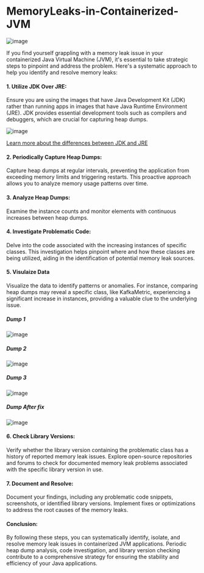 # MemoryLeaks-in-Containerized-JVM

![image](https://github.com/mjameer/MemoryLeaks-in-Containerized-JVM/assets/11364104/73b291d8-95e5-49a9-82b0-54ee197334ba)

If you find yourself grappling with a memory leak issue in your containerized Java Virtual Machine (JVM), it's essential to take strategic steps to pinpoint and address the problem. Here's a systematic approach to help you identify and resolve memory leaks:


#### 1. Utilize JDK Over JRE:
Ensure you are using the images that have Java Development Kit (JDK) rather than running apps in images that have Java Runtime Environment (JRE). JDK provides essential development tools such as compilers and debuggers, which are crucial for capturing heap dumps.

![image](https://github.com/mjameer/MemoryLeaks-in-Containerized-JVM/assets/11364104/105f3f32-62f3-424b-b0d6-7964110e3648)

[Learn more about the differences between JDK and JRE](https://www.geeksforgeeks.org/difference-between-jdk-and-jre-in-java/)

#### 2. Periodically Capture Heap Dumps:

Capture heap dumps at regular intervals, preventing the application from exceeding memory limits and triggering restarts. This proactive approach allows you to analyze memory usage patterns over time.

#### 3. Analyze Heap Dumps:

Examine the instance counts and monitor elements with continuous increases between heap dumps.

#### 4. Investigate Problematic Code:

Delve into the code associated with the increasing instances of specific classes. This investigation helps pinpoint where and how these classes are being utilized, aiding in the identification of potential memory leak sources.

#### 5. Visulaize Data

Visualize the data to identify patterns or anomalies. For instance, comparing heap dumps may reveal a specific class, like KafkaMetric, experiencing a significant increase in instances, providing a valuable clue to the underlying issue.

##### Dump 1
![image](https://github.com/mjameer/MemoryLeaks-in-Containerized-JVM/assets/11364104/679ec86d-f8c2-4c1c-ad9e-eee09c2e4242)


##### Dump 2

![image](https://github.com/mjameer/MemoryLeaks-in-Containerized-JVM/assets/11364104/22e6873b-8953-4d1c-8369-1c66a773f70c)


##### Dump 3

![image](https://github.com/mjameer/MemoryLeaks-in-Containerized-JVM/assets/11364104/a73faeca-c0e8-4ef9-8b3c-cab401cfbdf4)



##### Dump After fix 

![image](https://github.com/mjameer/MemoryLeaks-in-Containerized-JVM/assets/11364104/a9f59434-7094-46bc-ad7e-9f8f53a48a40)


#### 6. Check Library Versions:

Verify whether the library version containing the problematic class has a history of reported memory leak issues. Explore open-source repositories and forums to check for documented memory leak problems associated with the specific library version in use.

#### 7. Document and Resolve:

Document your findings, including any problematic code snippets, screenshots, or identified library versions. Implement fixes or optimizations to address the root causes of the memory leaks.

#### Conclusion:

By following these steps, you can systematically identify, isolate, and resolve memory leak issues in containerized JVM applications. Periodic heap dump analysis, code investigation, and library version checking contribute to a comprehensive strategy for ensuring the stability and efficiency of your Java applications.






